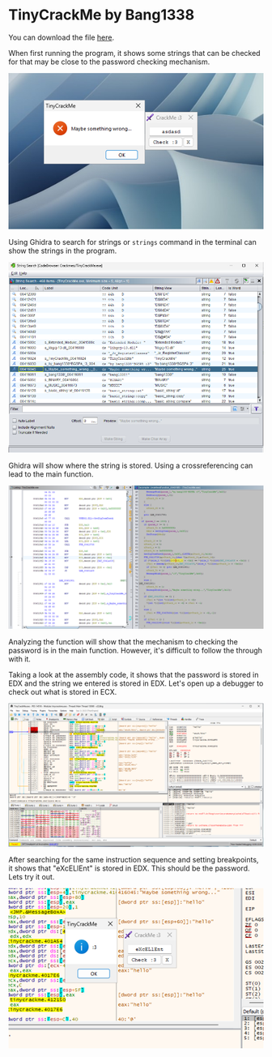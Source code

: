 # TinyCrackMe by Bang1338

You can download the file [here](https://crackmes.one/crackme/64d4f2b1b25df8732eebc6d0).

When first running the program, it shows some strings that can be checked for that may be close to the password checking mechanism.

![Testing the program](./images/test.png)

Using Ghidra to search for strings or ``strings`` command in the terminal can show the strings in the program.

![String search](./images/string_search.png)

Ghidra will show where the string is stored. Using a crossreferencing can lead to the main function.

![Storing password](./images/storing_password.png)

Analyzing the function will show that the mechanism to checking the password is in the main function. However, it's difficult to follow the through with it.

Taking a look at the assembly code, it shows that the password is stored in EDX and the string we entered is stored in EDX. Let's open up a debugger to check out what is stored in ECX.

![Register Values](./images/register_values.png)

After searching for the same instruction sequence and setting breakpoints, it shows that "eXcELlEnt" is stored in EDX. This should be the password. Lets try it out.

![Solved](./images/solved.png)
